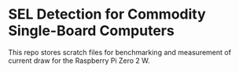 # SEL Detection for Commodity Single-Board Computers

This repo stores scratch files for benchmarking and measurement of current draw for the Raspberry Pi Zero 2 W.
